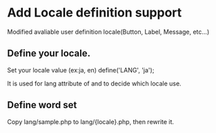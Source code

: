 Add Locale definition support
================
Modified avaliable user definition locale(Button, Label, Message, etc...)

Define your locale.
----------------

Set your locale value (ex:ja, en)
  define('LANG', 'ja');

It is used for lang attribute of <html> and to decide which locale use.

Define word set
----------------

Copy lang/sample.php to lang/{locale}.php, then rewrite it.
